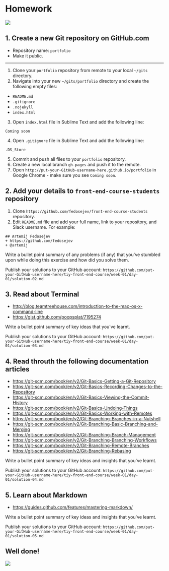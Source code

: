 # Homework

![](https://media.giphy.com/media/H6BkGmkcoj528/giphy.gif)

## 1. Create a new Git repository on GitHub.com

+ Repository name: `portfolio`
+ Make it public.

---

1. Clone your `portfolio` repository from remote to your local `~/gits` directory.
2. Navigate into your new `~/gits/portfolio` directory and create the following empty files:
  + `README.md`
  + `.gitignore`
  + `.nojekyll`
  + `index.html`

3. Open `index.html` file in Sublime Text and add the following line:

  `Coming soon`

4. Open `.gitignore` file in Sublime Text and add the following line:

  `.DS_Store`

5. Commit and push all files to your `portfolio` repository.
6. Create a new local branch `gh-pages` and push it to the remote.
7. Open `http://put-your-GitHub-username-here.github.io/portfolio` in Google Chrome - make sure you see `Coming soon`.

## 2. Add your details to `front-end-course-students` repository

1. Clone `https://github.com/fedosejev/front-end-course-students` repository.
2. Edit `README.md` file and add your full name, link to your repository, and Slack username. For example:

  ```
  ## Artemij Fedosejev
  + https://github.com/fedosejev
  + @artemij
  ```

Write a bullet point summary of any problems (if any) that you've stumbled upon while doing this exercise and how did you solve them.

Publish your solutions to your GitHub account: `https://github.com/put-your-GitHub-username-here/tiy-front-end-course/week-01/day-01/solution-02.md`

## 3. Read about Terminal

+ http://blog.teamtreehouse.com/introduction-to-the-mac-os-x-command-line
+ https://gist.github.com/poopsplat/7195274

Write a bullet point summary of key ideas that you've learnt.

Publish your solutions to your GitHub account: `https://github.com/put-your-GitHub-username-here/tiy-front-end-course/week-01/day-01/solution-03.md`

## 4. Read throuth the following documentation articles

+ https://git-scm.com/book/en/v2/Git-Basics-Getting-a-Git-Repository
+ https://git-scm.com/book/en/v2/Git-Basics-Recording-Changes-to-the-Repository
+ https://git-scm.com/book/en/v2/Git-Basics-Viewing-the-Commit-History
+ https://git-scm.com/book/en/v2/Git-Basics-Undoing-Things
+ https://git-scm.com/book/en/v2/Git-Basics-Working-with-Remotes
+ https://git-scm.com/book/en/v2/Git-Branching-Branches-in-a-Nutshell
+ https://git-scm.com/book/en/v2/Git-Branching-Basic-Branching-and-Merging
+ https://git-scm.com/book/en/v2/Git-Branching-Branch-Management
+ https://git-scm.com/book/en/v2/Git-Branching-Branching-Workflows
+ https://git-scm.com/book/en/v2/Git-Branching-Remote-Branches
+ https://git-scm.com/book/en/v2/Git-Branching-Rebasing

Write a bullet point summary of key ideas and insights that you've learnt.

Publish your solutions to your GitHub account: `https://github.com/put-your-GitHub-username-here/tiy-front-end-course/week-01/day-01/solution-04.md`

## 5. Learn about Markdown

+ https://guides.github.com/features/mastering-markdown/

Write a bullet point summary of key ideas and insights that you've learnt.

Publish your solutions to your GitHub account: `https://github.com/put-your-GitHub-username-here/tiy-front-end-course/week-01/day-01/solution-05.md`

## Well done!

![](https://media.giphy.com/media/xzRpQnFfrdVRu/giphy.gif)
